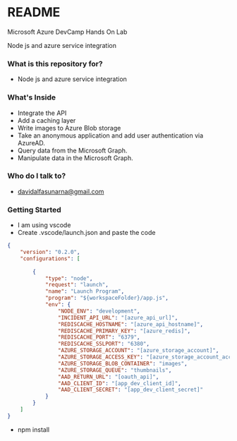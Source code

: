 # README #

Microsoft Azure DevCamp Hands On Lab

Node js and azure service integration

### What is this repository for? ###

* Node js and azure service integration

### What's Inside ###

* Integrate the API
* Add a caching layer
* Write images to Azure Blob storage
* Take an anonymous application and add user authentication via AzureAD.
* Query data from the Microsoft Graph.
* Manipulate data in the Microsoft Graph.

### Who do I talk to? ###

* davidalfasunarna@gmail.com

### Getting Started ###

* I am using vscode 
* Create .vscode/launch.json and paste the code

```json
{
    "version": "0.2.0",
    "configurations": [
    
        {
            "type": "node",
            "request": "launch",
            "name": "Launch Program",
            "program": "${workspaceFolder}/app.js",
            "env": {
                "NODE_ENV": "development",
                "INCIDENT_API_URL": "[azure_api_url]",
                "REDISCACHE_HOSTNAME": "[azure_api_hostname]",
                "REDISCACHE_PRIMARY_KEY": "[azure_redis]",
                "REDISCACHE_PORT": "6379",
                "REDISCACHE_SSLPORT": "6380",
                "AZURE_STORAGE_ACCOUNT": "[azure_storage_account]",
                "AZURE_STORAGE_ACCESS_KEY": "[azure_storage_account_access_key]",
                "AZURE_STORAGE_BLOB_CONTAINER": "images",
                "AZURE_STORAGE_QUEUE": "thumbnails",
                "AAD_RETURN_URL": "[oauth_api]",
                "AAD_CLIENT_ID": "[app_dev_client_id]",
                "AAD_CLIENT_SECRET": "[app_dev_client_secret]"
            }
        }
    ]
}
``` 
* npm install
